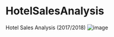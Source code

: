 # HotelSalesAnalysis
Hotel Sales Analysis (2017/2018)
![image](https://user-images.githubusercontent.com/79848669/200655589-99578114-03f3-4fb4-a66e-1c991bbfc32e.png)
